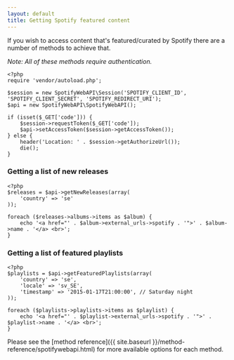 ```yaml
---
layout: default
title: Getting Spotify featured content
---
```


If you wish to access content that's featured/curated by Spotify there are a number of methods to achieve that.

*Note: All of these methods require authentication.*

    <?php
    require 'vendor/autoload.php';

    $session = new SpotifyWebAPI\Session('SPOTIFY_CLIENT_ID', 'SPOTIFY_CLIENT_SECRET', 'SPOTIFY_REDIRECT_URI');
    $api = new SpotifyWebAPI\SpotifyWebAPI();

    if (isset($_GET['code'])) {
        $session->requestToken($_GET['code']);
        $api->setAccessToken($session->getAccessToken());
    } else {
        header('Location: ' . $session->getAuthorizeUrl());
        die();
    }

### Getting a list of new releases

    <?php
    $releases = $api->getNewReleases(array(
        'country' => 'se'
    ));

    foreach ($releases->albums->items as $album) {
        echo '<a href="' . $album->external_urls->spotify . '">' . $album->name . '</a> <br>';
    }

### Getting a list of featured playlists

    <?php
    $playlists = $api->getFeaturedPlaylists(array(
        'country' => 'se',
        'locale' => 'sv_SE',
        'timestamp' => '2015-01-17T21:00:00', // Saturday night
    ));

    foreach ($playlists->playlists->items as $playlist) {
        echo '<a href="' . $playlist->external_urls->spotify . '">' . $playlist->name . '</a> <br>';
    }

Please see the [method reference]({{ site.baseurl }}/method-reference/spotifywebapi.html) for more available options for each method.
